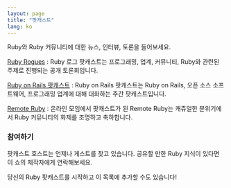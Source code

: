 ```yaml
---
layout: page
title: "팟캐스트"
lang: ko
---
```


Ruby와 Ruby 커뮤니티에 대한 뉴스, 인터뷰, 토론을 들어보세요.

[Ruby Rogues][rogues]
: Ruby 로그 팟캐스트는 프로그래밍, 업계, 커뮤니티, Ruby와 관련된 주제로 진행되는
  공개 토론회입니다.

[Ruby on Rails 팟캐스트][rorpodcast]
: Ruby on Rails 팟캐스트는 Ruby on Rails, 오픈 소스 소프트웨어, 프로그래밍
  업계에 대해 대화하는 주간 팟캐스트입니다.

[Remote Ruby][remote_ruby]
: 온라인 모임에서 팟캐스트가 된 Remote Ruby는 캐쥬얼한 분위기에서 Ruby 커뮤니티의
  화제를 조명하고 축하합니다.

### 참여하기

팟캐스트 호스트는 언제나 게스트를 찾고 있습니다. 공유할 만한 Ruby 지식이 있다면
이 쇼의 제작자에게 연락해보세요.

당신의 Ruby 팟캐스트를 시작하고 이 목록에 추가할 수도 있습니다!

[remote_ruby]: https://remoteruby.transistor.fm/
[rorpodcast]: https://www.therubyonrailspodcast.com
[rogues]: https://rubyrogues.com
